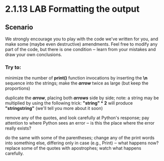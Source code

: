 # 2.1.13   LAB   Formatting the output

## Scenario

We strongly encourage you to play with the code we've written for you, and make some (maybe even destructive) amendments. Feel free to modify any part of the code, but there is one condition ‒ learn from your mistakes and draw your own conclusions.

### Try to:

minimize the number of **print()** function invocations by inserting the **\n** sequence into the strings;
make the ***arrow*** twice as large (but keep the proportions)

duplicate the ***arrow***, placing both ***arrows*** side by side; note: a string may be multiplied by using the following trick: **"string" * 2** will produce **"stringstring"** (we'll tell you more about it soon)

remove any of the quotes, and look carefully at Python's response; pay attention to where Python sees an error ‒ is this the place where the error really exists?

do the same with some of the parentheses;
change any of the print words into something else, differing only in case (e.g., Print) ‒ what happens now?
replace some of the quotes with apostrophes; watch what happens carefully.
